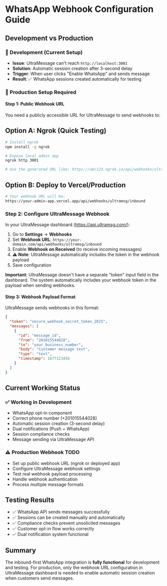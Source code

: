 # WhatsApp Webhook Configuration Guide

## Development vs Production

### 🔧 Development (Current Setup)

- **Issue**: UltraMessage can't reach `http://localhost:3001`
- **Solution**: Automatic session creation after 3-second delay
- **Trigger**: When user clicks "Enable WhatsApp" and sends message
- **Result**: ✅ WhatsApp sessions created automatically for testing

### 🚀 Production Setup Required

#### Step 1: Public Webhook URL

You need a publicly accessible URL for UltraMessage to send webhooks to:

## **Option A: Ngrok (Quick Testing)**

```bash
# Install ngrok
npm install -g ngrok

# Expose local admin app
ngrok http 3001

# Use the generated URL like: https://abc123.ngrok.io/api/webhooks/ultramsg/inbound
```

## **Option B: Deploy to Vercel/Production**

```bash
# Your webhook URL will be:
https://your-admin-app.vercel.app/api/webhooks/ultramsg/inbound
```

### Step 2: Configure UltraMessage Webhook

In your UltraMessage dashboard (<https://api.ultramsg.com/>):

1. Go to **Settings** → **Webhooks**
2. Set **Webhook URL**: `https://your-domain.com/api/webhooks/ultramsg/inbound`
3. Enable **Webhook on Received** (to receive incoming messages)
4. ⚠️ **Note**: UltraMessage automatically includes the token in the webhook payload
5. Save configuration

**Important**: UltraMessage doesn't have a separate "token" input field in the dashboard. The system automatically includes your webhook token in the payload when sending webhooks.

#### Step 3: Webhook Payload Format

UltraMessage sends webhooks in this format:

```json
{
  "token": "secure_webhook_secret_token_2025",
  "messages": [
    {
      "id": "message_id",
      "from": "201015544028",
      "to": "your_business_number",
      "body": "Customer message text",
      "type": "text",
      "timestamp": 1677123456
    }
  ]
}
```

## Current Working Status

### ✅ Working in Development

- WhatsApp opt-in component
- Correct phone number (+201015544028)
- Automatic session creation (3-second delay)
- Dual notifications (Push + WhatsApp)
- Session compliance checks
- Message sending via UltraMessage API

### ⚠️ Production Webhook TODO

- Set up public webhook URL (ngrok or deployed app)
- Configure UltraMessage webhook settings
- Test real webhook payload processing
- Handle webhook authentication
- Process multiple message formats

## Testing Results

- ✅ WhatsApp API sends messages successfully
- ✅ Sessions can be created manually and automatically
- ✅ Compliance checks prevent unsolicited messages
- ✅ Customer opt-in flow works correctly
- ✅ Dual notification system functional

## Summary

The inbound-first WhatsApp integration is **fully functional** for development and testing. For production, only the webhook URL configuration in UltraMessage dashboard is needed to enable automatic session creation when customers send messages.
